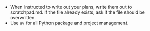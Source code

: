 - When instructed to write out your plans, write them out to scratchpad.md. If the file already exists, ask if the file should be overwritten.
- Use `uv` for all Python package and project management.